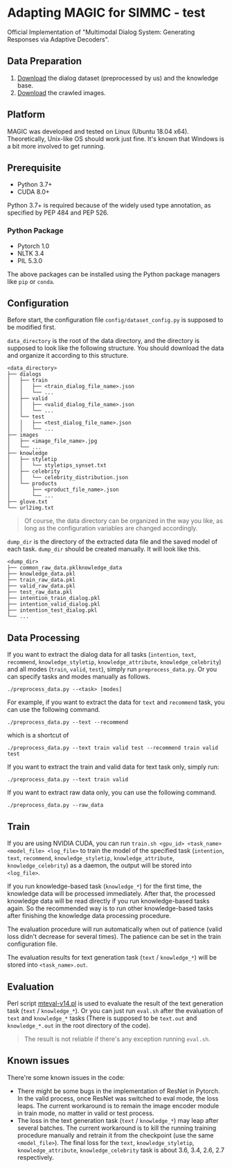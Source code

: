 # Adapting MAGIC for SIMMC - test

Official Implementation of "Multimodal Dialog System: Generating Responses via Adaptive Decoders".

## Data Preparation

1. [Download](https://drive.google.com/drive/folders/1s0n3thHE2UYCjF9-tDDmBqdxA1XjWFyV) the dialog dataset (preprocessed by us) and the knowledge base.
2. [Download](https://github.com/ChenTsuei/UMD) the crawled images.

## Platform

MAGIC was developed and tested on Linux (Ubuntu 18.04 x64). Theoretically, Unix-like OS should work just fine. It's known that Windows is a bit more involved to get running.

## Prerequisite

- Python 3.7+
- CUDA 8.0+

Python 3.7+ is required because of the widely used type annotation, as specified by PEP 484 and PEP 526.

### Python Package

- Pytorch 1.0
- NLTK 3.4
- PIL 5.3.0

The above packages can be installed using the Python package managers like `pip` or `conda`.

## Configuration

Before start, the configuration file `config/dataset_config.py` is supposed to be modified first.

`data_directory` is the root of the data directory, and the directory is supposed to look like the following structure. You should download the data and organize it according to this structure.

```
<data_directory>
├── dialogs
│   ├── train
│   │   ├── <train_dialog_file_name>.json
│   │   └── ...
│   ├── valid
│   │   ├── <valid_dialog_file_name>.json
│   │   └── ...
│   └── test
│   │   ├── <test_dialog_file_name>.json
│   │   └── ...
├── images
│   ├── <image_file_name>.jpg
│   └── ...
├── knowledge
│   ├── styletip
│   │   └── styletips_synset.txt
│   ├── celebrity
│   │   └── celebrity_distribution.json
│   └── products
│       ├── <product_file_name>.json
│       └── ...
├── glove.txt
└── url2img.txt
```

> Of course, the data directory can be organized in the way you like, as long as the configuration variables are changed accordingly.

`dump_dir` is the directory of the extracted data file and the saved model of each task. `dump_dir` should be created manually. It will look like this.

```
<dump_dir>
├── common_raw_data.pklknowledge_data
├── knowledge_data.pkl
├── train_raw_data.pkl
├── valid_raw_data.pkl
├── test_raw_data.pkl
├── intention_train_dialog.pkl
├── intention_valid_dialog.pkl
├── intention_test_dialog.pkl
└── ...
```

## Data Processing

If you want to extract the dialog data for all tasks (`intention`, `text`, `recommend`, `knowledge_styletip`, `knowledge_attribute`, `knowledge_celebrity`) and all modes (`train`, `valid`, `test`), simply run `preprocess_data.py`. Or you can specify tasks and modes manually as follows.

```
./preprocess_data.py --<task> [modes]
```

For example, if you want to extract the data for `text` and `recommend` task, you can use the following command.

```
./preprocess_data.py --text --recommend
```

which is a shortcut of

```
./preprocess_data.py --text train valid test --recommend train valid test
```

If you want to extract the train and valid data for text task only, simply run:

```
./preprocess_data.py --text train valid
```

If you want to extract raw data only, you can use the following command.

```
./preprocess_data.py --raw_data
```

## Train

If you are using NVIDIA CUDA, you can run `train.sh <gpu_id> <task_name> <model_file> <log_file>` to train the model of the specified task (`intention`, `text`, `recommend`, `knowledge_styletip`, `knowledge_attribute`, `knowledge_celebrity`) as a daemon, the output will be stored into `<log_file>`.

If you run knowledge-based task (`knowledge_*`) for the first time, the knowledge data will be processed immediately. After that, the processed knowledge data will be read directly if you run knowledge-based tasks again. So the recommended way is to run other knowledge-based tasks after finishing the knowledge data processing procedure.

The evaluation procedure will run automatically when out of patience (valid loss didn't decrease for several times). The patience can be set in the train configuration file.

The evaluation results for text generation task (`text` / `knowledge_*`) will be stored into `<task_name>.out`. 

## Evaluation

Perl script [mteval-v14.pl](https://github.com/moses-smt/mosesdecoder/blob/master/scripts/generic/mteval-v14.pl) is used to evaluate the result of the text generation task (`text` / `knowledge_*`).
Or you can just run `eval.sh` after the evaluation of `text` and `knowledge_*` tasks (There is supposed to be `text.out` and `knowledge_*.out` in the root directory of the code).

> The result is not reliable if there's any exception running `eval.sh`.

## Known issues

There're some known issues in the code:
- There might be some bugs in the implementation of ResNet in Pytorch. In the valid process, once ResNet was switched to eval mode, the loss leaps. The current workaround is to remain the image encoder module in train mode, no matter in valid or test process.  
- The loss in the text generation task (`text` / `knowledge_*`) may leap after several batches. The current workaround is to kill the running training procedure manually and retrain it from the checkpoint (use the same `<model_file>`). The final loss for the `text`, `knowledge_styletip`, `knowledge_attribute`, `knowledge_celebrity` task is about 3.6, 3.4, 2.6, 2.7 respectively. 
